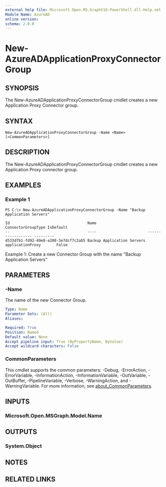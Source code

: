 ```yaml
---
external help file: Microsoft.Open.MS.GraphV10.PowerShell.dll-Help.xml
Module Name: AzureAD
online version:
schema: 2.0.0
---
```


# New-AzureADApplicationProxyConnectorGroup

## SYNOPSIS
The New-AzureADApplicationProxyConnectorGroup cmdlet creates a new Application Proxy Connector group. 

## SYNTAX

```
New-AzureADApplicationProxyConnectorGroup -Name <Name> [<CommonParameters>]
```

## DESCRIPTION
The New-AzureADApplicationProxyConnectorGroup cmdlet creates a new Application Proxy connector group. 

## EXAMPLES

### Example 1
```
PS C:\> New-AzureADApplicationProxyConnectorGroup -Name "Backup Application Servers"

Id                                   Name                       ConnectorGroupType IsDefault
--                                   ----                       ------------------ ---------
d533d7b1-fd92-49e8-a200-3e7dcf7c2ab5 Backup Application Servers applicationProxy       False
```

Example 1: Create a new Connector Group with the name "Backup Application Servers"

## PARAMETERS

### -Name
The name of the new Connector Group.

```yaml
Type: Name
Parameter Sets: (All)
Aliases:

Required: True
Position: Named
Default value: None
Accept pipeline input: True (ByPropertyName, ByValue)
Accept wildcard characters: False
```

### CommonParameters
This cmdlet supports the common parameters: -Debug, -ErrorAction, -ErrorVariable, -InformationAction, -InformationVariable, -OutVariable, -OutBuffer, -PipelineVariable, -Verbose, -WarningAction, and -WarningVariable. For more information, see [about_CommonParameters](http://go.microsoft.com/fwlink/?LinkID=113216).

## INPUTS

### Microsoft.Open.MSGraph.Model.Name

## OUTPUTS

### System.Object

## NOTES

## RELATED LINKS
